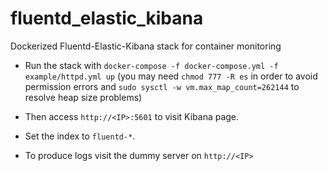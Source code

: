 # fluentd_elastic_kibana
Dockerized Fluentd-Elastic-Kibana stack for container monitoring

* Run the stack with `docker-compose -f docker-compose.yml -f example/httpd.yml up`  (you may need `chmod 777 -R es` in order to avoid permission errors and `sudo sysctl -w vm.max_map_count=262144` to resolve heap size problems)
* Then access `http://<IP>:5601` to visit Kibana page.
* Set the index to `fluentd-*`.


* To produce logs visit the dummy server on `http://<IP>`
